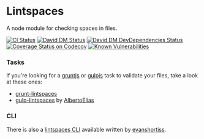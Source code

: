 # Lintspaces

A node module for checking spaces in files.

[![CI Status](https://github.com/schorfES/node-lintspaces/actions/workflows/ci.yml/badge.svg)](https://github.com/schorfES/node-lintspaces/actions)
[![David DM Status](https://david-dm.org/schorfES/node-lintspaces.svg?branch=main)](https://david-dm.org/schorfes/node-lintspaces#info=dependencies)
[![David DM DevDependencies Status](https://david-dm.org/schorfes/node-lintspaces/dev-status.svg?branch=main)](https://david-dm.org/schorfes/node-lintspaces#info=devDependencies)
[![Coverage Status on Codecov](https://codecov.io/gh/schorfES/node-lintspaces/branch/main/graph/badge.svg)](https://codecov.io/gh/schorfES/node-lintspaces)
[![Known Vulnerabilities](https://snyk.io/test/github/schorfES/node-lintspaces/badge.svg)](https://snyk.io/test/github/schorfES/node-lintspaces)

### Tasks

If you're looking for a
[gruntjs](http://gruntjs.com/) or
[gulpjs](http://gulpjs.com/)
task to validate your files, take a look at these ones:

* [grunt-lintspaces](https://github.com/schorfES/grunt-lintspaces)
* [gulp-lintspaces](https://github.com/AlbertoElias/gulp-lintspaces) by [AlbertoElias](https://github.com/AlbertoElias)


### CLI

There is also a [lintspaces CLI](https://github.com/evanshortiss/lintspaces-cli)
available written by [evanshortiss](https://github.com/evanshortiss).
